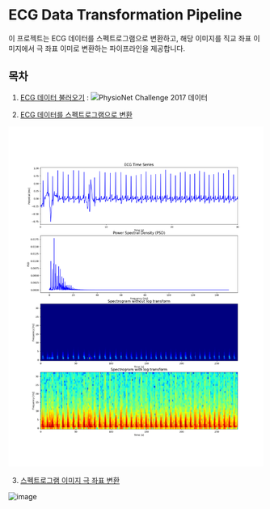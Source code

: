 # ECG Data Transformation Pipeline

이 프로젝트는 ECG 데이터를 스펙트로그램으로 변환하고, 해당 이미지를 직교 좌표 이미지에서 극 좌표 이미로 변환하는 파이프라인을 제공합니다.

## 목차

1. [ECG 데이터 불러오기](#ecg-데이터-불러오기) :
![PhysioNet Challenge 2017 데이터](https://physionet.org/content/challenge-2017/1.0.0/)

2. [ECG 데이터를 스펙트로그램으로 변환](#ecg-데이터를-스펙트로그램으로-변환)
   
![(./images/spectrogram_polar_transform.png)](https://github.com/hepsdata/ECG_Classification/blob/main/sample/A00001_monitor.png?raw=true)


3. [스펙트로그램 이미지 극 좌표 변환](#스펙트로그램-이미지-극-좌표-변환)
   
![image](https://github.com/hepsdata/ECG_Classification/assets/100850547/9e2be28d-2664-4173-8463-ab6feed6d697)
